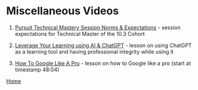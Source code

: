 # Miscellaneous Videos

1. [Pursuit Technical Mastery Session Norms & Expectations](https://us06web.zoom.us/rec/share/Yzm2dV0sLaSaVRj-AgDQ-XnuO29Ds60PACDwbt1pGSzU0xpj_gy9JwJc-n16Vnnf.Vdzx0pTM39l9qbQY?startTime=1689875162000) - session expectations for Technical Master of the 10.3 Cohort

1. [Leverage Your Learning using AI & ChatGPT](https://us06web.zoom.us/rec/share/Yzm2dV0sLaSaVRj-AgDQ-XnuO29Ds60PACDwbt1pGSzU0xpj_gy9JwJc-n16Vnnf.Vdzx0pTM39l9qbQY?startTime=1689866495000) - lesson on using ChatGPT as a learning tool and having professional integrity while using it

1. [How To Google Like A Pro](https://us06web.zoom.us/rec/play/8RAqM7l04RTOwcrqArkNahvJixwnms9cbCK7au4GvDWpcqTxc4EHi-eDMwEu4NvOZnJPl8dm3-1tTRTe.L6NltzML3Umfd8Xq?autoplay=true&startTime=1689948183000) - lesson on how to Google like a pro (start at timestamp 48:04)

[Home][def]

[def]: README.md